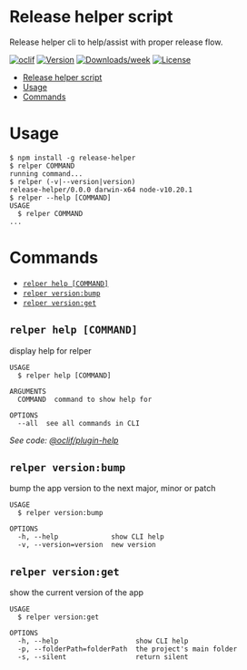 # Release helper script

Release helper cli to help/assist with proper release flow.

[![oclif](https://img.shields.io/badge/cli-oclif-brightgreen.svg)](https://oclif.io)
[![Version](https://img.shields.io/npm/v/release-helper.svg)](https://npmjs.org/package/release-helper)
[![Downloads/week](https://img.shields.io/npm/dw/release-helper.svg)](https://npmjs.org/package/release-helper)
[![License](https://img.shields.io/npm/l/release-helper.svg)](https://github.com/scripts/release-helper/blob/master/package.json)

<!-- toc -->
* [Release helper script](#release-helper-script)
* [Usage](#usage)
* [Commands](#commands)
<!-- tocstop -->
# Usage
<!-- usage -->
```sh-session
$ npm install -g release-helper
$ relper COMMAND
running command...
$ relper (-v|--version|version)
release-helper/0.0.0 darwin-x64 node-v10.20.1
$ relper --help [COMMAND]
USAGE
  $ relper COMMAND
...
```
<!-- usagestop -->
# Commands
<!-- commands -->
* [`relper help [COMMAND]`](#relper-help-command)
* [`relper version:bump`](#relper-versionbump)
* [`relper version:get`](#relper-versionget)

## `relper help [COMMAND]`

display help for relper

```
USAGE
  $ relper help [COMMAND]

ARGUMENTS
  COMMAND  command to show help for

OPTIONS
  --all  see all commands in CLI
```

_See code: [@oclif/plugin-help](https://github.com/oclif/plugin-help/blob/v3.2.0/src/commands/help.ts)_

## `relper version:bump`

bump the app version to the next major, minor or patch

```
USAGE
  $ relper version:bump

OPTIONS
  -h, --help             show CLI help
  -v, --version=version  new version
```

## `relper version:get`

show the current version of the app

```
USAGE
  $ relper version:get

OPTIONS
  -h, --help                   show CLI help
  -p, --folderPath=folderPath  the project's main folder
  -s, --silent                 return silent
```
<!-- commandsstop -->
